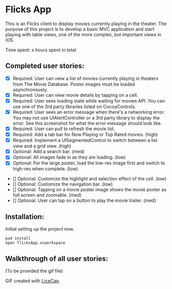 # Flicks App

This is an Flicks client to display movies currently playing in the theater. The purpose of this project is to develop a basic MVC application and start playing with table views, one of the more complex, but important views in iOS.

Time spent: x hours spent in total

## Completed user stories:

 * [x] Required: User can view a list of movies currently playing in theaters from The Movie Database. Poster images must be loaded asynchronously.
 * [x] Required: User can view movie details by tapping on a cell.
 * [x] Required: User sees loading state while waiting for movies API. You can use one of the 3rd party libraries listed on CocoaControls.
 * [x] Required: User sees an error message when there's a networking error. You may not use UIAlertController or a 3rd party library to display the error. See this screenshot for what the error message should look like.
 * [x] Required: User can pull to refresh the movie list.
 * [x] Required: Add a tab bar for Now Playing or Top Rated movies. (high)
 * [x] Required: Implement a UISegmentedControl to switch between a list view and a grid view. (high)
 * [x] Optional: Add a search bar. (med)
 * [x] Optional: All images fade in as they are loading. (low)
 * [x] Optional: For the large poster, load the low-res image first and switch to high-res when complete. (low)
 * [] Optional: Customize the highlight and selection effect of the cell. (low)
 * [] Optional: Customize the navigation bar. (low)
 * [] Optional: Tapping on a movie poster image shows the movie poster as full screen and zoomable. (med)
 * [] Optional: User can tap on a button to play the movie trailer. (med)

 
## Installation:

Initial setting up the project now.

```
pod install
open flicksApp.xcworkspace
```



## Walkthrough of all user stories:

(To be provided the gif file)

GIF created with [LiceCap](http://www.cockos.com/licecap/).
